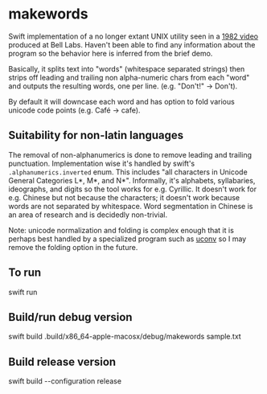 # makewords

Swift implementation of a no longer extant UNIX utility seen in a
[1982 video](https://www.youtube.com/watch?v=tc4ROCJYbm0&t=458s)
produced at Bell Labs. Haven't been able to find any information about the
program so the behavior here is inferred from the brief demo.

Basically, it splits text into "words" (whitespace separated strings) then 
strips off leading and trailing non alpha-numeric chars from each "word" and 
outputs the resulting words, one per line. (e.g. "Don't!" -> Don't).

By default it will downcase each word and has option to fold various unicode
code points (e.g. Café -> cafe).

## Suitability for non-latin languages
The removal of non-alphanumerics is done to remove leading and trailing
punctuation. Implementation wise it's handled by swift's 
`.alphanumerics.inverted` enum. This includes "all characters in Unicode 
General Categories L*, M*, and N*". Informally, it's alphabets, syllabaries,
ideographs, and digits so the tool works for e.g. Cyrillic. It doesn't work
for e.g. Chinese but not because the characters; it doesn't work because words
are not separated by whitespace. Word segmentation in Chinese is an area of
research and is decidedly non-trivial.

Note: unicode normalization and folding is complex enough that it is perhaps
best handled by a specialized program such as 
[uconv](https://linux.die.net/man/1/uconv) so I may remove the folding
option in the future.

## To run
swift run

## Build/run debug version
swift build
.build/x86_64-apple-macosx/debug/makewords sample.txt

## Build release version
swift build --configuration release